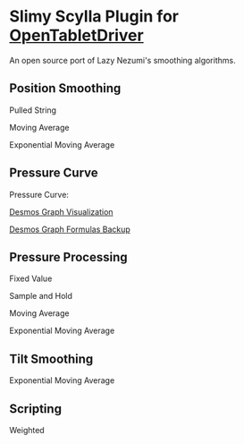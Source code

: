 # Slimy Scylla Plugin for [OpenTabletDriver](https://github.com/OpenTabletDriver/OpenTabletDriver)

An open source port of Lazy Nezumi's smoothing algorithms.

## Position Smoothing

Pulled String

Moving Average

Exponential Moving Average

## Pressure Curve

Pressure Curve:

[Desmos Graph Visualization](https://www.desmos.com/calculator/xo0y9dc9ye)

[Desmos Graph Formulas Backup](./docs/pressure_curve/desmos_graph_formulas.md)

## Pressure Processing

Fixed Value

Sample and Hold

Moving Average

Exponential Moving Average

## Tilt Smoothing

Exponential Moving Average

## Scripting

Weighted